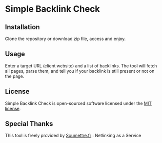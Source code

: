 # Simple Backlink Check

## Installation

Clone the repository or download zip file, access and enjoy.

## Usage

Enter a target URL (client website) and a list of backlinks. The tool will fetch all pages, parse them, and tell you if your backlink is still present or not on the page.

## License

Simple Backlink Check is open-sourced software licensed under the [MIT license](https://opensource.org/licenses/MIT).

## Special Thanks

This tool is freely provided by [Soumettre.fr](https://soumettre.fr) : Netlinking as a Service 